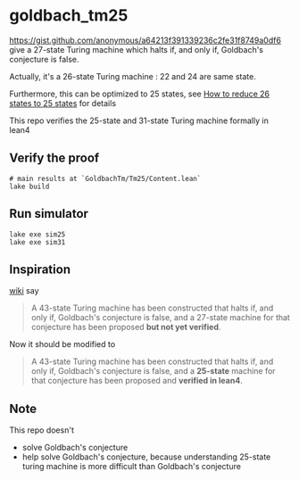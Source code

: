 # goldbach_tm25

https://gist.github.com/anonymous/a64213f391339236c2fe31f8749a0df6
give a 27-state Turing machine which halts if, and only if, Goldbach's conjecture is false.

Actually, it's a 26-state Turing machine : 22 and 24 are same state.

Furthermore, this can be optimized to 25 states, see [How to reduce 26 states to 25 states](./26_to_25.md) for details

This repo verifies the 25-state and 31-state Turing machine formally in lean4

## Verify the proof

```
# main results at `GoldbachTm/Tm25/Content.lean`
lake build
```


## Run simulator

```
lake exe sim25
lake exe sim31
```

## Inspiration

[wiki](https://en.wikipedia.org/wiki/Busy_beaver) say 

>  A 43-state Turing machine has been constructed that halts if, and only if, Goldbach's conjecture is false, and a 27-state machine for that conjecture has been proposed **but not yet verified**.

Now it should be modified to 

>  A 43-state Turing machine has been constructed that halts if, and only if, Goldbach's conjecture is false, and a **25-state** machine for that conjecture has been proposed and **verified in lean4**.

## Note

This repo doesn't 
- solve Goldbach's conjecture
- help solve Goldbach's conjecture, because understanding 25-state turing machine is more difficult than Goldbach's conjecture

